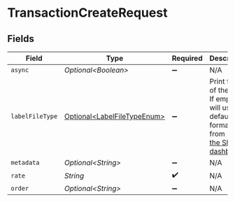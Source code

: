 # TransactionCreateRequest


## Fields

| Field                                                                                                                                                                                                                               | Type                                                                                                                                                                                                                                | Required                                                                                                                                                                                                                            | Description                                                                                                                                                                                                                         | Example                                                                                                                                                                                                                             |
| ----------------------------------------------------------------------------------------------------------------------------------------------------------------------------------------------------------------------------------- | ----------------------------------------------------------------------------------------------------------------------------------------------------------------------------------------------------------------------------------- | ----------------------------------------------------------------------------------------------------------------------------------------------------------------------------------------------------------------------------------- | ----------------------------------------------------------------------------------------------------------------------------------------------------------------------------------------------------------------------------------- | ----------------------------------------------------------------------------------------------------------------------------------------------------------------------------------------------------------------------------------- |
| `async`                                                                                                                                                                                                                             | *Optional\<Boolean>*                                                                                                                                                                                                                | :heavy_minus_sign:                                                                                                                                                                                                                  | N/A                                                                                                                                                                                                                                 | false                                                                                                                                                                                                                               |
| `labelFileType`                                                                                                                                                                                                                     | [Optional\<LabelFileTypeEnum>](../../models/components/LabelFileTypeEnum.md)                                                                                                                                                        | :heavy_minus_sign:                                                                                                                                                                                                                  | Print format of the <a href="https://docs.goshippo.com/docs/shipments/shippinglabelsizes/">label</a>. If empty, will use the default format set from <br/><a href="https://apps.goshippo.com/settings/labels">the Shippo dashboard.</a> | PDF_4x6                                                                                                                                                                                                                             |
| `metadata`                                                                                                                                                                                                                          | *Optional\<String>*                                                                                                                                                                                                                 | :heavy_minus_sign:                                                                                                                                                                                                                  | N/A                                                                                                                                                                                                                                 | Order ID #12345                                                                                                                                                                                                                     |
| `rate`                                                                                                                                                                                                                              | *String*                                                                                                                                                                                                                            | :heavy_check_mark:                                                                                                                                                                                                                  | N/A                                                                                                                                                                                                                                 | ec9f0d3adc9441449c85d315f0997fd5                                                                                                                                                                                                    |
| `order`                                                                                                                                                                                                                             | *Optional\<String>*                                                                                                                                                                                                                 | :heavy_minus_sign:                                                                                                                                                                                                                  | N/A                                                                                                                                                                                                                                 | adcfdddf8ec64b84ad22772bce3ea37a                                                                                                                                                                                                    |